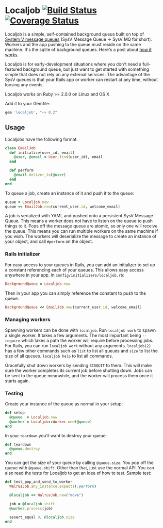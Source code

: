 # Localjob [![Build Status](https://travis-ci.org/Sirupsen/localjob.png?branch=master)](https://travis-ci.org/Sirupsen/localjob) [![Coverage Status](https://coveralls.io/repos/Sirupsen/localjob/badge.png?branch=master)](https://coveralls.io/r/Sirupsen/localjob?branch=master)

Localjob is a simple, self-contained background queue built on top of [System V
message queues][sysv] (SysV Message Queue => SysV MQ for short). Workers and the
app pushing to the queue must reside on the same machine. It's the sqlite of
background queues. Here's a post about [how it works][blog].

Localjob is for early-development situations where you don't need a
full-featured background queue, but just want to get started with something
simple that does not rely on any external services. The advantage of the SysV
queues is that your Rails app or worker can restart at any time, without loosing
any events.

Localjob works on Ruby >= 2.0.0 on Linux and OS X.

Add it to your Gemfile:

```ruby
gem 'localjob', "~> 0.2"
```

## Usage

Localjobs have the following format:

```ruby
class EmailJob
  def initialize(user_id, email)
    @user, @email = User.find(user_id), email
  end

  def perform
    @email.deliver_to(@user)
  end
end
```

To queue a job, create an instance of it and push it to the queue:

```ruby
queue = Localjob.new
queue << EmailJob.new(current_user.id, welcome_email)
```

A job is serialized with YAML and pushed onto a persistent SysV Message Queue.
This means a worker does not have to listen on the queue to push things to it.
Pops off the message queue are atomic, so only one will receive the queue. This
means you can run multiple workers on the same machine if you wish. The workers
will deserialize the message to create an instance of your object, and call
`#perform` on the object.

### Rails initializer

For easy access to your queues in Rails, you can add an initializer to set up a
constant referencing each of your queues. This allows easy access anywhere in
your app. In `config/initializers/localjob.rb`:

```ruby
BackgroundQueue = Localjob.new
```

Then in your app you can simply reference the constant to push to the queue:

```ruby
BackgroundQueue << EmailJob.new(current_user.id, welcome_email)
```

### Managing workers

Spawning workers can be done with `localjob`. Run `localjob work` to spawn a
single worker. It takes a few arguments. The most important being `--require`
which takes a path the worker will require before processing jobs. For Rails,
you can run `localjob work` without any arguments. `localjob(2)` has a few other
commands such as `list` to list all queues and `size` to list the size of all
queues. `localjob help` to list all commands.

Gracefully shut down workers by sending `SIGQUIT` to them. This will make sure
the worker completes its current job before shutting down. Jobs can be sent to
the queue meanwhile, and the worker will process them once it starts again.

### Testing

Create your instance of the queue as normal in your setup:

```ruby
def setup
  @queue  = Localjob.new
  @worker = Localjob::Worker.new(@queue)
end
```

In your `teardown` you'll want to destroy your queue:

```ruby
def teardown
  @queue.destroy
end
```

You can get the size of your queue by calling `@queue.size`. You pop off the
queue with `@queue.shift`. Other than that, just use the normal API. You can
also read the tests for Localjob to get an idea of how to test. Sample test:

```ruby
def test_pop_and_send_to_worker
  WalrusJob.any_instance.expects(:perform)

  @localjob << WalrusJob.new("move")

  job = @localjob.shift
  @worker.process(job)

  assert_equal 0, @localjob.size
end
```

[sysv]: http://man7.org/linux/man-pages/man7/svipc.7.html
[blog]: http://sirupsen.com/unix-background-queue/
